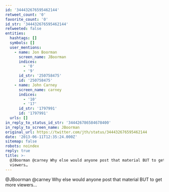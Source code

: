 ```yaml
---
id: '344432676595462144'
retweet_count: '0'
favorite_count: '0'
id_str: '344432676595462144'
retweeted: false
entities:
  hashtags: []
  symbols: []
  user_mentions:
    - name: Jon Boorman
      screen_name: JBoorman
      indices:
        - '0'
        - '9'
      id_str: '250758475'
      id: '250758475'
    - name: John Carney
      screen_name: carney
      indices:
        - '10'
        - '17'
      id_str: '1797991'
      id: '1797991'
  urls: []
in_reply_to_status_id_str: '344426786584678400'
in_reply_to_screen_name: JBoorman
original_url: https://twitter.com/jth/status/344432676595462144
date: '2013-06-11T12:35:24.000Z'
sitemap: false
robots: noindex
reply: true
title: >-
  @JBoorman @carney Why else would anyone post that material BUT to get more
  viewers…
---
```


@JBoorman @carney Why else would anyone post that material BUT to get more viewers…